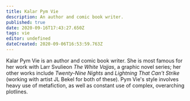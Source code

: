 ```yaml
---
title: Kalar Pym Vie
description: An author and comic book writer.
published: true
date: 2020-09-16T17:43:27.650Z
tags: vie
editor: undefined
dateCreated: 2020-09-06T16:53:59.763Z
---
```


Kalar Pym Vie is an author and comic book writer. She is most famous for her work with Larr Svulieon *The White Vajjas*, a graphic novel series; her other works include *Twenty-Nine Nights* and *Lightning That Can't Strike* (working with artist JL Bekel for both of these). Pym Vie's style involves heavy use of metafiction, as well as constant use of complex, overarching plotlines.